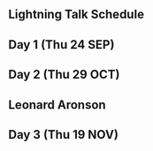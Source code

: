 ## Lightning Talk Schedule

## Day 1 (Thu 24 SEP)

## Day 2 (Thu 29 OCT)
## Leonard Aronson

## Day 3 (Thu 19 NOV)

